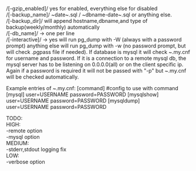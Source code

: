/[-gzip_enabled]/ yes for enabled, everything else for disabled  
/[-backup_name]/         \~date\~.sql / \~dbname-date\~.sql or anything else.  
/[-backup_dir]/ will append hostname,dbname,and type of backup(weekly/monthly) automatically  
/[-db_name]/ -> one per line  
/[-interactive]/ -> yes will run pg_dump with -W (always with a password prompt) anything else will run pg_dump with -w (no password prompt, but will check .pgpass file if needed). If database is mysql it will check ~.my.cnf for username and password. If it is a connection to a remote mysql db, the mysql server has to be listening on 0.0.0.0(all) or on the client specific ip. Again if a password is required it will not be passed with "-p" but ~.my.cnf will be checked automatically.

Example entries of ~.my.cnf:
[command]
#config to use with command
[mysql]
user=USERNAME
password=PASSWORD
[mysqlshow]         
user=USERNAME
password=PASSWORD
[mysqldump]         
user=USERNAME
password=PASSWORD
  
  
TODO:  
HIGH:  
-remote option  
-mysql option  
MEDIUM:  
-stderr,stdout logging fix  
LOW:  
-verbose option  
